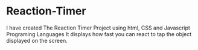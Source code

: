 # Reaction-Timer
I have created The Reaction Timer Project using html, CSS and Javascript Programing Languages
It displays how fast you can react to tap the object displayed on the screen.

